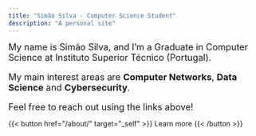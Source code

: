 ```yaml
---
title: "Simão Silva - Computer Science Student"
description: "A personal site"
---
```

<font size="4px"> My name is Simão Silva, and I’m a Graduate in Computer Science at Instituto Superior Técnico (Portugal).
<p> My main interest areas are <b>Computer Networks</b>, <b>Data Science</b> and <b>Cybersecurity</b>.
<p> Feel free to reach out using the links above!
</font>

<p>

{{< button href="/about/" target="_self" >}}
Learn more
{{< /button >}}



